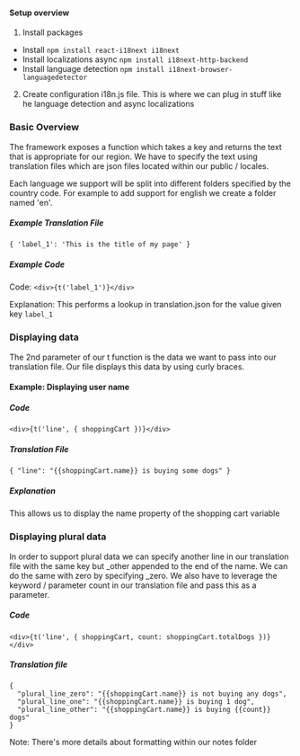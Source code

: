 #### Setup overview
1. Install packages
- Install `npm install react-i18next i18next`
- Install localizations async `npm install i18next-http-backend`
- Install language detection `npm install i18next-browser-languagedetector`
2. Create configuration i18n.js file. This is where we can plug in stuff like he language detection and async localizations

### Basic Overview
The framework exposes a function which takes a key and returns the text that is appropriate for our region. We have to specify the text using translation files which are json files located within our public / locales.

Each language we support will be split into different folders specified by the country code. For example to add support for english we create a folder named 'en'.

##### Example Translation File
`
{
  'label_1': 'This is the title of my page'
}
`

##### Example Code
Code: `<div>{t('label_1')}</div>`

Explanation: This performs a lookup in translation.json for the value given key `label_1`

### Displaying data
The 2nd parameter of our t function is the data we want to pass into our translation file. Our file displays this data by using curly braces.

#### Example: Displaying user name
##### Code
`<div>{t('line', { shoppingCart })}</div>`

##### Translation File
`
{ "line": "{{shoppingCart.name}} is buying some dogs" }
`
##### Explanation
This allows us to display the name property of the shopping cart variable

### Displaying plural data
In order to support plural data we can specify another line in our translation file with the same key but _other appended to the end of the name. We can do the same with zero by specifying _zero. We also have to leverage the keyword / parameter count in our translation file and pass this as a parameter.

##### Code
`<div>{t('line', { shoppingCart, count: shoppingCart.totalDogs })}</div>`

##### Translation file
```
{
  "plural_line_zero": "{{shoppingCart.name}} is not buying any dogs",
  "plural_line_one": "{{shoppingCart.name}} is buying 1 dog",
  "plural_line_other": "{{shoppingCart.name}} is buying {{count}} dogs"
}
```

Note: There's more details about formatting within our notes folder
